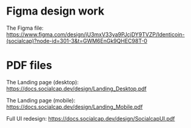 # Figma design work

The Figma file: https://www.figma.com/design/jU3mxV33ya9PJcjDY9TVZP/Identicoin-(socialcap)?node-id=301-3&t=GWM6EnGk9QHEC98T-0

# PDF files

The Landing page (desktop): https://docs.socialcap.dev/design/Landing_Desktop.pdf

The Landing page (mobile): https://docs.socialcap.dev/design/Landing_Mobile.pdf

Full UI redesign: https://docs.socialcap.dev/design/SocialcapUI.pdf

